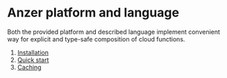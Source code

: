 # Anzer platform and language

Both the provided platform and described language implement 
convenient way for explicit and type-safe composition of cloud functions.

1. [Installation](./Installation.md)
2. [Quick start](./Quickstart.md)
3. [Caching](./Caching.md)
